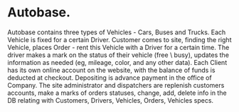Autobase.
========================
Autobase contains three types of Vehicles - Cars, Buses and Trucks.
Each Vehicle is fixed for a certain Driver. 
Customer comes to site, finding the right Vehicle, places Order - rent this Vehicle with a Driver for a certain time. 
The driver makes a mark on the status of their vehicle (free \ busy), updates the information as needed (eg, mileage, 
color, and any other data). 
Each Client has its own online account on the website, with the balance of funds is deducted at checkout. 
Depositing is advance payment in the office of Company. The site administrator and dispatchers are replenish customers 
accounts, make a marks of orders statuses, change, add, delete info in the DB relating with Customers, Drivers, Vehicles,
Orders, Vehicles specs.